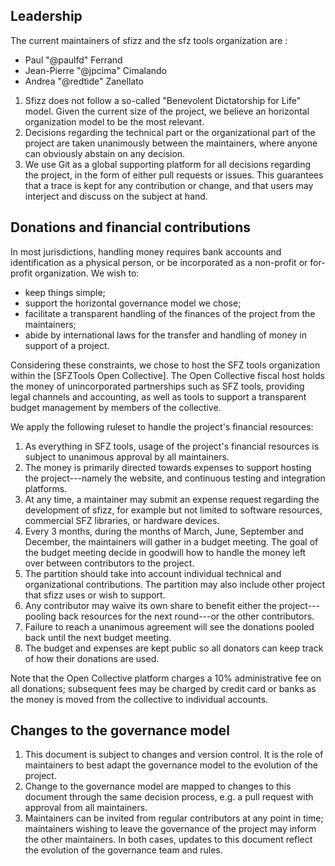 ## Leadership

The current maintainers of sfizz and the sfz tools organization are :

- Paul "@paulfd" Ferrand
- Jean-Pierre "@jpcima" Cimalando
- Andrea "@redtide" Zanellato

1. Sfizz does not follow a so-called "Benevolent Dictatorship for Life" model.
Given the current size of the project, we believe an horizontal organization model to be the most relevant.
2. Decisions regarding the technical part or the organizational part of the project are taken unanimously between the maintainers, where anyone can obviously abstain on any decision.
3. We use Git as a global supporting platform for all decisions regarding the project, in the form of either pull requests or issues.
This guarantees that a trace is kept for any contribution or change, and that users may interject and discuss on the subject at hand.

## Donations and financial contributions

In most jurisdictions, handling money requires bank accounts and identification as a physical person, or be incorporated as a non-profit or for-profit organization.
We wish to:

- keep things simple;
- support the horizontal governance model we chose;
- facilitate a transparent handling of the finances of the project from the maintainers;
- abide by international laws for the transfer and handling of money in support of a project.

Considering these constraints, we chose to host the SFZ tools organization within the [SFZTools Open Collective].
The Open Collective fiscal host holds the money of unincorporated partnerships such as SFZ tools, providing legal channels and accounting, as well as tools to support a transparent budget management by members of the collective.

We apply the following ruleset to handle the project's financial resources:

1. As everything in SFZ tools, usage of the project's financial resources is subject to unanimous approval by all maintainers.
2. The money is primarily directed towards expenses to support hosting the project---namely the website, and continuous testing and integration platforms.
3. At any time, a maintainer may submit an expense request regarding the development of sfizz, for example but not limited to software resources, commercial SFZ libraries, or hardware devices.
4. Every 3 months, during the months of March, June, September and December, the maintainers will gather in a budget meeting. The goal of the budget meeting decide in goodwill how to handle the money left over between contributors to the project.
5. The partition should take into account individual technical and organizational contributions.
The partition may also include other project that sfizz uses or wish to support.
6. Any contributor may waive its own share to benefit either the project---pooling back resources for the next round---or the other contributors.
7. Failure to reach a unanimous agreement will see the donations pooled back until the next budget meeting.
8. The budget and expenses are kept public so all donators can keep track of how their donations are used.

Note that the Open Collective platform charges a 10% administrative fee on all donations; subsequent fees may be charged by credit card or banks as the money is moved from the collective to individual accounts.

## Changes to the governance model

1. This document is subject to changes and version control.
It is the role of maintainers to best adapt the governance model to the evolution of the project.
2. Change to the governance model are mapped to changes to this document through the same decision process, e.g. a pull request with approval from all maintainers.
3. Maintainers can be invited from regular contributors at any point in time; maintainers wishing to leave the governance of the project may inform the other maintainers.
In both cases, updates to this document reflect the evolution of the governance team and rules.

[Open-source Open Collective]: https://opencollective.com/sfztools
